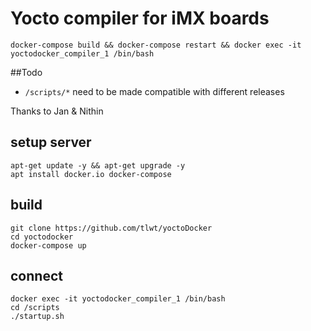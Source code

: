 # Yocto compiler for iMX boards

```
docker-compose build && docker-compose restart && docker exec -it yoctodocker_compiler_1 /bin/bash
```

##Todo

* ```/scripts/*``` need to be made compatible with different releases


Thanks to Jan & Nithin


## setup server
```
apt-get update -y && apt-get upgrade -y
apt install docker.io docker-compose
```

## build
```
git clone https://github.com/tlwt/yoctoDocker
cd yoctodocker
docker-compose up
```

## connect
```
docker exec -it yoctodocker_compiler_1 /bin/bash
cd /scripts
./startup.sh
```
